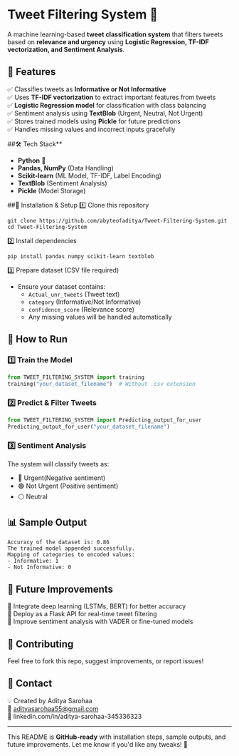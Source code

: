 # Tweet Filtering System 🚀
A machine learning-based **tweet classification system** that filters tweets based on **relevance and urgency** using **Logistic Regression, TF-IDF vectorization, and Sentiment Analysis**.  

## 🔹 Features
✅ Classifies tweets as **Informative or Not Informative**  
✅ Uses **TF-IDF vectorization** to extract important features from tweets  
✅ **Logistic Regression model** for classification with class balancing  
✅ Sentiment analysis using **TextBlob** (Urgent, Neutral, Not Urgent)  
✅ Stores trained models using **Pickle** for future predictions  
✅ Handles missing values and incorrect inputs gracefully  

##🛠 Tech Stack**  
- **Python** 🐍  
- **Pandas, NumPy** (Data Handling)  
- **Scikit-learn** (ML Model, TF-IDF, Label Encoding)  
- **TextBlob** (Sentiment Analysis)  
- **Pickle** (Model Storage)  

##📌 Installation & Setup
1️⃣ Clone this repository
```
git clone https://github.com/abyteofaditya/Tweet-Filtering-System.git
cd Tweet-Filtering-System
```
2️⃣ Install dependencies 
```
pip install pandas numpy scikit-learn textblob
```
3️⃣ Prepare dataset (CSV file required)  
- Ensure your dataset contains:  
  - `Actual_unr_tweets` (Tweet text)  
  - `category` (Informative/Not Informative)  
  - `confidence_score` (Relevance score)  
  - Any missing values will be handled automatically  

## 🚀 How to Run
### 1️⃣ Train the Model
```python
from TWEET_FILTERING_SYSTEM import training
training("your_dataset_filename")  # Without .csv extension
```
### 2️⃣ Predict & Filter Tweets
```python
from TWEET_FILTERING_SYSTEM import Predicting_output_for_user
Predicting_output_for_user("your_dataset_filename")  
```
### 3️⃣ Sentiment Analysis
The system will classify tweets as:  
- 🔴 Urgent(Negative sentiment)  
- 🟢 Not Urgent (Positive sentiment)  
- ⚪ Neutral 

## 📊 Sample Output  
```
Accuracy of the dataset is: 0.86  
The trained model appended successfully.  
Mapping of categories to encoded values:  
- Informative: 1  
- Not Informative: 0  
```

## 📝 Future Improvements 
🔹 Integrate deep learning (LSTMs, BERT) for better accuracy  
🔹 Deploy as a Flask API for real-time tweet filtering  
🔹 Improve sentiment analysis with VADER or fine-tuned models

## 📌 Contributing 
Feel free to fork this repo, suggest improvements, or report issues!  

## 📩 Contact 
💡 Created by Aditya Sarohaa  
📧 adityasarohaa55@gmail.com  
🔗 linkedin.com/in/aditya-sarohaa-345336323  

---

This README is **GitHub-ready** with installation steps, sample outputs, and future improvements. Let me know if you'd like any tweaks! 🚀
